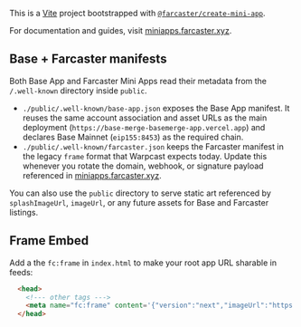 This is a [Vite](https://vitejs.dev) project bootstrapped with [`@farcaster/create-mini-app`](https://github.com/farcasterxyz/miniapps/tree/main/packages/create-mini-app).

For documentation and guides, visit [miniapps.farcaster.xyz](https://miniapps.farcaster.xyz/docs/getting-started).

## Base + Farcaster manifests

Both Base App and Farcaster Mini Apps read their metadata from the
`/.well-known` directory inside `public`.

- `./public/.well-known/base-app.json` exposes the Base App manifest. It reuses the
  same account association and asset URLs as the main deployment
  (`https://base-merge-basemerge-app.vercel.app`) and declares Base Mainnet
  (`eip155:8453`) as the required chain.
- `./public/.well-known/farcaster.json` keeps the Farcaster manifest in the legacy
  `frame` format that Warpcast expects today. Update this whenever you rotate the
  domain, webhook, or signature payload referenced in [miniapps.farcaster.xyz](https://miniapps.farcaster.xyz/docs/getting-started).

You can also use the `public` directory to serve static art referenced by
`splashImageUrl`, `imageUrl`, or any future assets for Base and Farcaster
listings.

## Frame Embed

Add a the `fc:frame` in `index.html` to make your root app URL sharable in feeds:

```html
  <head>
    <!--- other tags --->
    <meta name="fc:frame" content='{"version":"next","imageUrl":"https://placehold.co/900x600.png?text=Frame%20Image","button":{"title":"Open","action":{"type":"launch_frame","name":"App Name","url":"https://app.com"}}}' /> 
  </head>
```
